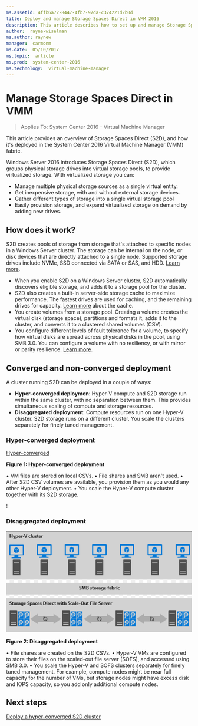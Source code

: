 ```yaml
---
ms.assetid: 4ffb6a72-8447-4fb7-97da-c374221d2b0d
title: Deploy and manage Storage Spaces Direct in VMM 2016
description: This article describes how to set up and manage Storage Spaces Direct in the VMM fabric
author:  rayne-wiselman
ms.author: raynew
manager:  carmonm
ms.date:  05/10/2017
ms.topic:  article
ms.prod:  system-center-2016
ms.technology:  virtual-machine-manager
---
```


# Manage Storage Spaces Direct in VMM

>Applies To: System Center 2016 - Virtual Machine Manager

This article provides an overview of Storage Spaces Direct (S2D), and how it's deployed in the System Center 2016 Virtual Machine Manager (VMM) fabric.

Windows Server 2016 introduces Storage Spaces Direct (S2D), which groups physical storage drives into virtual storage pools, to provide virtualized storage. With virtualized storage you can:

- Manage multiple physical storage sources as a single virtual entity.
- Get inexpensive storage, with and without external storage devices.
- Gather different types of storage into a single virtual storage pool
- Easily provision storage, and expand virtualized storage on demand by adding new drives.

## How does it work?

S2D creates pools of storage from storage that's attached to specific nodes in a Windows Server cluster. The storage can be internal on the node, or disk devices that are directly attached to a single node. Supported storage drives include NVMe, SSD connected via SATA or SAS, and HDD. [Learn more](https://technet.microsoft.com/windows-server-docs/storage/storage-spaces/choosing-drives-and-resiliency-types).
-	When you enable S2D on a Windows Server cluster, S2D automatically discovers eligible storage, and adds it to a storage pool for the cluster.
-	S2D also creates a built-in server-side storage cache to maximize performance. The fastest drives are used for caching, and the remaining drives for capacity. [Learn more](https://technet.microsoft.com/windows-server-docs/storage/storage-spaces/understand-the-cache#cache-drives-are-selected-automatically) about the cache.
-	You create volumes from a storage pool. Creating a volume creates the virtual disk (storage space), partitions and formats it, adds it to the cluster, and converts it to a clustered shared volumes (CSV).
-	You configure different levels of fault tolerance for a volume, to specify how virtual disks are spread across physical disks in the pool, using SMB 3.0. You can configure a volume with no resiliency, or with mirror or parity resilience. [Learn more](https://blogs.technet.microsoft.com/filecab/2016/09/06/volume-resiliency-and-efficiency-in-storage-spaces-direct/).

## Converged and non-converged deployment

A cluster running S2D can be deployed in a couple of ways:

- **Hyper-converged deploymen**: Hyper-V compute and S2D storage run within the same cluster, with no separation between them. This provides simultaneous scaling of compute and storage resources.
- **Disaggregated deployment**: Compute resources run on one Hyper-V cluster. S2D storage runs on a different cluster. You scale the clusters separately for finely tuned management.

### Hyper-converged deployment

[Hyper-converged](./media/s2d/storage-spaces-hyper-converged.png)

**Figure 1: Hyper-converged deployment**

•	VM files are stored on local CSVs.
•	File shares and SMB aren't used.
•	After S2D CSV volumes are available, you provision them as you would any other Hyper-V deployment.
•	You scale the Hyper-V compute cluster together with its S2D storage.

!

### Disaggregated deployment

![Disaggregated](./media/s2d/storage-spaces-disaggregated.png)

**Figure 2: Disaggregated deployment**

•	File shares are created on the S2D CSVs.
•	Hyper-V VMs are configured to store their files on the scaled-out file server (SOFS), and accessed using SMB 3.0.
•	You scale the Hyper-V and SOFS clusters separately for finely tuned management. For example, compute nodes might be near full capacity for the number of VMs, but storage nodes might have excess disk and IOPS capacity, so you add only additional compute nodes.


## Next steps

[Deploy a hyper-converged S2D cluster](s2d-hyper-converged.md)
